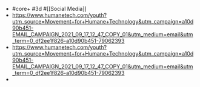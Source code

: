 - #core+ #3d #[[Social Media]]
- https://www.humanetech.com/youth?utm_source=Movement+for+Humane+Technology&utm_campaign=a10d90b451-EMAIL_CAMPAIGN_2021_09_17_12_47_COPY_01&utm_medium=email&utm_term=0_df2ee1f826-a10d90b451-79062393
- https://www.humanetech.com/youth?utm_source=Movement+for+Humane+Technology&utm_campaign=a10d90b451-EMAIL_CAMPAIGN_2021_09_17_12_47_COPY_01&utm_medium=email&utm_term=0_df2ee1f826-a10d90b451-79062393
-